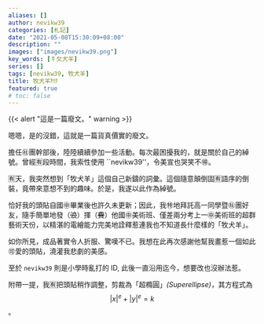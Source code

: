 ```yaml
---
aliases: []
author: nevikw39
categories: [札記]
date: "2021-05-08T15:30:09+08:00"
description: ""
images: ["images/nevikw39.png"]
key_words: [牜攵犬羊]
series: []
tags: [nevikw39, 牧犬羊]
title: 牧犬羊⁈⁉
featured: true
# toc: false
---
```


{{< alert "這是一篇廢文。" warning >}}

嗯嗯，是的沒錯，這就是一篇貨真價實的廢文。

擔任㊓團幹部後，陸陸續續參加一些活動。每次最困擾我的，就是關於自己的綽號。曾經🈶️段時間，我索性使用 ``nevikw39''，令美宣也哭笑不🉐。

🈶️天，我突然想到「牧犬羊」這個自己新鑄的詞彙。這個隨意顛倒固🈶️語序的倒裝，竟帶來意想不到的趣味。於是，我遂以此作為綽號。

恰好我的頭貼自國㊥畢業後也許久未更新；因此，我㊕地拜託高一同學暨㊓團好友，隨手簡單地發（~~浪~~）揮（~~費~~）他國㊥美術班、僅差兩分考上一㊥美術班的超群藝術天份，以精湛的電繪能力完美地詮釋惹連我也不知道長什麼樣的「牧犬羊」。

如你所見，成品著實令人折服、驚嘆不已。我想在此再次感謝他幫我畫惹一個如此🉑️愛的頭貼，澆灌我悲劇的美感。

至於 `nevikw39` 則是小學時亂打的 ID, 此後一直沿用迄今，想要改也沒辦法惹。

附帶一提，我🈶️把頭貼稍作調整，剪裁為「超橢圓」_(Superellipse)_，其方程式為 $$ |x|^e + |y|^e = k $$。
